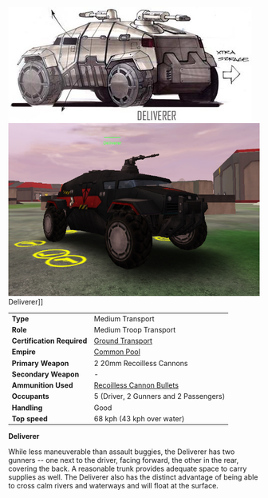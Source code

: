 ![](../images/Deliverer.jpg "fig:Deliverer.jpg")
![](../images/DelivererPicture.jpg "fig:DelivererPicture.jpg") Deliverer\]\]

|                            |                                                                         |
| -------------------------- | ----------------------------------------------------------------------- |
| **Type**                   | Medium Transport                                                        |
| **Role**                   | Medium Troop Transport                                                  |
| **Certification Required** | [Ground Transport](../certifications/Ground_Transport.md)               |
| **Empire**                 | [Common Pool](../terminology/Common_Pool.md)                            |
| **Primary Weapon**         | 2 20mm Recoilless Cannons                                               |
| **Secondary Weapon**       | \-                                                                      |
| **Ammunition Used**        | [Recoilless Cannon Bullets](../ammunition/Recoilless_Cannon_Bullets.md) |
| **Occupants**              | 5 (Driver, 2 Gunners and 2 Passengers)                                  |
| **Handling**               | Good                                                                    |
| **Top speed**              | 68 kph (43 kph over water)                                              |

**Deliverer**

While less maneuverable than assault buggies, the Deliverer has two gunners --
one next to the driver, facing forward, the other in the rear, covering the
back. A reasonable trunk provides adequate space to carry supplies as well. The
Deliverer also has the distinct advantage of being able to cross calm rivers and
waterways and will float at the surface.

